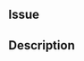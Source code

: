 ## Issue
<!-- Link to the github issue this PR address, ie: #123 -->

## Description
<!-- Description of the changes made -->
